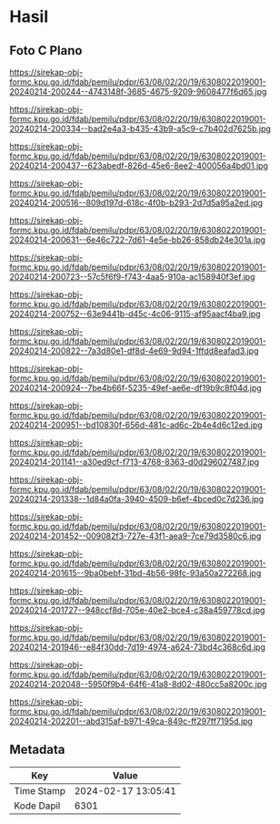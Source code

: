 # Hasil

## Foto C Plano

https://sirekap-obj-formc.kpu.go.id/fdab/pemilu/pdpr/63/08/02/20/19/6308022019001-20240214-200244--4743148f-3685-4675-9209-9608477f6d65.jpg

https://sirekap-obj-formc.kpu.go.id/fdab/pemilu/pdpr/63/08/02/20/19/6308022019001-20240214-200334--bad2e4a3-b435-43b9-a5c9-c7b402d7625b.jpg

https://sirekap-obj-formc.kpu.go.id/fdab/pemilu/pdpr/63/08/02/20/19/6308022019001-20240214-200437--623abedf-826d-45e6-8ee2-400056a4bd01.jpg

https://sirekap-obj-formc.kpu.go.id/fdab/pemilu/pdpr/63/08/02/20/19/6308022019001-20240214-200516--809d197d-618c-4f0b-b293-2d7d5a95a2ed.jpg

https://sirekap-obj-formc.kpu.go.id/fdab/pemilu/pdpr/63/08/02/20/19/6308022019001-20240214-200631--6e46c722-7d61-4e5e-bb26-858db24e301a.jpg

https://sirekap-obj-formc.kpu.go.id/fdab/pemilu/pdpr/63/08/02/20/19/6308022019001-20240214-200723--57c5f6f9-f743-4aa5-910a-ac158940f3ef.jpg

https://sirekap-obj-formc.kpu.go.id/fdab/pemilu/pdpr/63/08/02/20/19/6308022019001-20240214-200752--63e9441b-d45c-4c06-9115-af95aacf4ba9.jpg

https://sirekap-obj-formc.kpu.go.id/fdab/pemilu/pdpr/63/08/02/20/19/6308022019001-20240214-200822--7a3d80e1-df8d-4e69-9d94-1ffdd8eafad3.jpg

https://sirekap-obj-formc.kpu.go.id/fdab/pemilu/pdpr/63/08/02/20/19/6308022019001-20240214-200924--7be4b66f-5235-49ef-ae6e-df19b9c8f04d.jpg

https://sirekap-obj-formc.kpu.go.id/fdab/pemilu/pdpr/63/08/02/20/19/6308022019001-20240214-200951--bd10830f-656d-481c-ad6c-2b4e4d6c12ed.jpg

https://sirekap-obj-formc.kpu.go.id/fdab/pemilu/pdpr/63/08/02/20/19/6308022019001-20240214-201141--a30ed9cf-f713-4768-8363-d0d296027487.jpg

https://sirekap-obj-formc.kpu.go.id/fdab/pemilu/pdpr/63/08/02/20/19/6308022019001-20240214-201338--1d84a0fa-3940-4509-b6ef-4bced0c7d236.jpg

https://sirekap-obj-formc.kpu.go.id/fdab/pemilu/pdpr/63/08/02/20/19/6308022019001-20240214-201452--009082f3-727e-43f1-aea9-7ce79d3580c6.jpg

https://sirekap-obj-formc.kpu.go.id/fdab/pemilu/pdpr/63/08/02/20/19/6308022019001-20240214-201615--9ba0bebf-31bd-4b56-98fc-93a50a272268.jpg

https://sirekap-obj-formc.kpu.go.id/fdab/pemilu/pdpr/63/08/02/20/19/6308022019001-20240214-201727--948ccf8d-705e-40e2-bce4-c38a459778cd.jpg

https://sirekap-obj-formc.kpu.go.id/fdab/pemilu/pdpr/63/08/02/20/19/6308022019001-20240214-201946--e84f30dd-7d19-4974-a624-73bd4c368c6d.jpg

https://sirekap-obj-formc.kpu.go.id/fdab/pemilu/pdpr/63/08/02/20/19/6308022019001-20240214-202048--5950f9b4-64f6-41a8-8d02-480cc5a8200c.jpg

https://sirekap-obj-formc.kpu.go.id/fdab/pemilu/pdpr/63/08/02/20/19/6308022019001-20240214-202201--abd315af-b971-49ca-849c-ff297ff7195d.jpg


## Metadata

| Key        | Value               |
| ---------- | ------------------- |
| Time Stamp | 2024-02-17 13:05:41 |
| Kode Dapil | 6301                |



